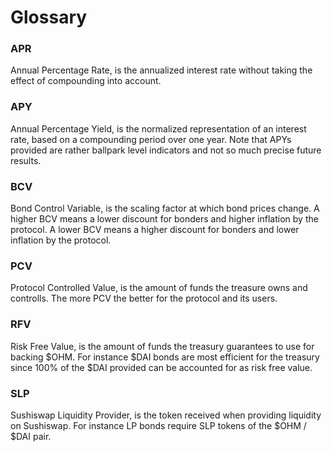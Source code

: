 # Glossary

### APR

Annual Percentage Rate, is the annualized interest rate without taking the
effect of compounding into account.

### APY

Annual Percentage Yield, is the normalized representation of an interest rate,
based on a compounding period over one year. Note that APYs provided are rather
ballpark level indicators and not so much precise future results.

### BCV

Bond Control Variable, is the scaling factor at which bond prices change. A
higher BCV means a lower discount for bonders and higher inflation by the
protocol. A lower BCV means a higher discount for bonders and lower inflation by
the protocol.

### PCV

Protocol Controlled Value, is the amount of funds the treasure owns and
controlls. The more PCV the better for the protocol and its users.

### RFV

Risk Free Value, is the amount of funds the treasury guarantees to use for
backing $OHM. For instance $DAI bonds are most efficient for the treasury since
100% of the $DAI provided can be accounted for as risk free value.

### SLP

Sushiswap Liquidity Provider, is the token received when providing liquidity on
Sushiswap. For instance LP bonds require SLP tokens of the $OHM / $DAI pair.
